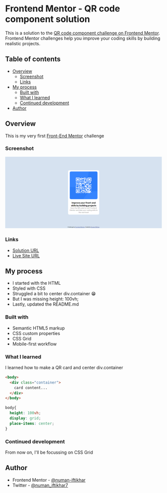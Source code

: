 # Frontend Mentor - QR code component solution

This is a solution to the [QR code component challenge on Frontend Mentor](https://www.frontendmentor.io/challenges/qr-code-component-iux_sIO_H). Frontend Mentor challenges help you improve your coding skills by building realistic projects. 

## Table of contents

- [Overview](#overview)
  - [Screenshot](#screenshot)
  - [Links](#links)
- [My process](#my-process)
  - [Built with](#built-with)
  - [What I learned](#what-i-learned)
  - [Continued development](#continued-development)
- [Author](#author)

## Overview
  This is my very first [Front-End Mentor](https://www.frontendmentor.io) challenge
  
### Screenshot

![Screenshot of project](./images/screenshot.png)

### Links

- [Solution URL](https://github.com/numan-iftikhar/QR-code-FEM/)
- [Live Site URL](https://numan-iftikhar.github.io/QR-code-FEM/)

## My process

* I started with the HTML
* Styled with CSS
* Struggled a bit to center div.container 😁
* But I was missing height: 100vh;
* Lastly, updated the README.md

### Built with

- Semantic HTML5 markup
- CSS custom properties
- CSS Grid
- Mobile-first workflow

### What I learned

I learned how to make a QR card and center div.container

```html
<body>
  <div class="container">
    card content...
  </div>
</body>
```
```css
body{
  height: 100vh;
  display: grid;
  place-items: center;
}
```


### Continued development

From now on, I'll be focussing on CSS Grid

## Author

- Frontend Mentor - [@numan-iftikhar](https://www.frontendmentor.io/profile/numan-iftikhar)
- Twitter - [@numan_iftikhar7](https://www.twitter.com/numan_iftikhar7)
